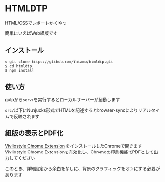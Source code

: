 # HTMLDTP
HTML/CSSでレポートかくやつ

簡単にいえばWeb組版です

## インストール
``` shell
$ git clone https://github.com/Tatamo/htmldtp.git
$ cd htmldtp
$ npm install
```

## 使い方
gulpから`serve`を実行するとローカルサーバーが起動します

`src/`以下にNunjucks形式でHTMLを記述するとbrowser-syncによりリアルタイムで反映されます

## 組版の表示とPDF化
[Vivliostyle Chrome Extension](https://chrome.google.com/webstore/detail/vivliostyle/ffeiildjegeigkbobbakjjmfeacadbne) をインストールしたChromeで開きます  
Vivliostyle Chrome Extensionを有効化し、Chromeの印刷機能でPDFとして出力してください

このとき、詳細設定から余白をなしに、背景のグラフィックをオンにする必要があります
